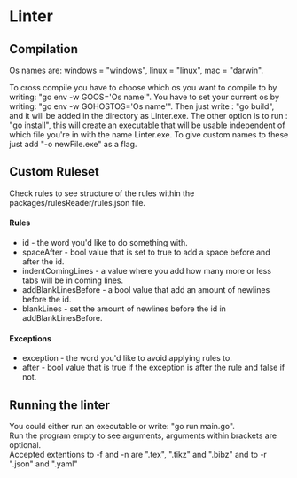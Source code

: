 
# Linter

## Compilation
Os names are: windows = "windows", linux = "linux", mac = "darwin".

To cross compile you have to choose which os you want to compile to by writing: "go env -w GOOS='Os name'".
You have to set your current os by writing: "go env -w GOHOSTOS='Os name'".
Then just write : "go build", and it will be added in the directory as Linter.exe.
The other option is to run : "go install",
this will create an executable that will be usable independent of which file you're in with the name Linter.exe.
To give custom names to these just add "-o newFile.exe" as a flag.


## Custom Ruleset
Check rules to see structure of the rules within the packages/rulesReader/rules.json file.

#### Rules
* id - the word you'd like to do something with.
* spaceAfter - bool value that is set to true to add a space before and after the id.
* indentComingLines - a value where you add how many more or less tabs will be in coming lines.
* addBlankLinesBefore - a bool value that add an amount of newlines before the id.
* blankLines - set the amount of newlines before the id in addBlankLinesBefore.

#### Exceptions
* exception - the word you'd like to avoid applying rules to.
* after - bool value that is true if the exception is after the rule and false if not.


## Running the linter
You could either run an executable or write: "go run main.go".  
Run the program empty to see arguments, arguments within brackets are optional.  
Accepted extentions to -f and -n are ".tex", ".tikz" and ".bibz" and to -r ".json" and ".yaml"